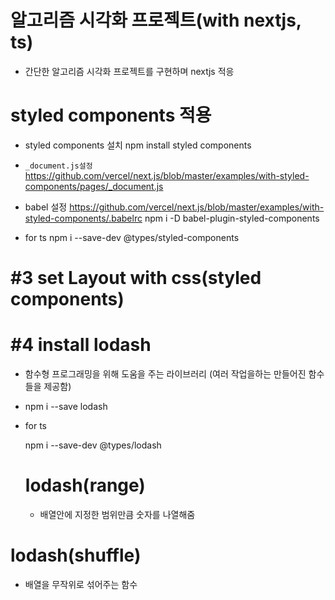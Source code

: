 # 알고리즘 시각화 프로젝트(with nextjs, ts)

- 간단한 알고리즘 시각화 프로젝트를 구현하며 nextjs 적응

# styled components 적용

- styled components 설치
  npm install styled components

- `_document.js설정`
  https://github.com/vercel/next.js/blob/master/examples/with-styled-components/pages/_document.js

- babel 설정
  https://github.com/vercel/next.js/blob/master/examples/with-styled-components/.babelrc
  npm i -D babel-plugin-styled-components

- for ts
  npm i --save-dev @types/styled-components

# #3 set Layout with css(styled components)

# #4 install lodash

- 함수형 프로그래밍을 위해 도움을 주는 라이브러리
  (여러 작업을하는 만들어진 함수들을 제공함)

- npm i --save lodash
- for ts
  <!-- type정보는 devDependencies에 들어감 런타임땐 필요없고 개발모드에서만 필요하기때문 -->

  npm i --save-dev @types/lodash

  # lodash(range)

  - 배열안에 지정한 범위만큼 숫자를 나열해줌

# lodash(shuffle)

- 배열을 무작위로 섞어주는 함수
